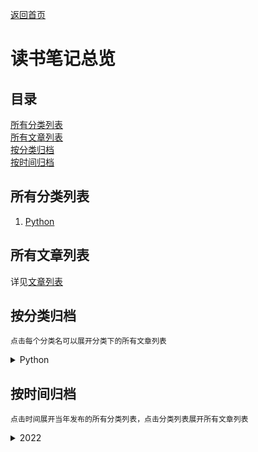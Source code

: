 [返回首页](../README.md)

# 读书笔记总览

## 目录

[所有分类列表](#所有分类列表)  
[所有文章列表](#所有文章列表)  
[按分类归档](#按分类归档)  
[按时间归档](#按时间归档)  

## 所有分类列表

1. [Python](python/ch0.md)

## 所有文章列表

详见[文章列表](articlelist.md)

## 按分类归档

    点击每个分类名可以展开分类下的所有文章列表
 
<details>
<p><summary style="user-select: none">Python</summary></p>
<p style="user-select: none"><a href="python/ch1.html">Python基础知识汇总（一）——编程知识基础</a></p>
</details>

## 按时间归档

    点击时间展开当年发布的所有分类列表，点击分类列表展开所有文章列表

<details>
<p><summary style="user-select: none">2022</summary></p>
<details style="margin-left: 5%">
<p><summary style="user-select: none">Python</summary></p>
<p style="user-select: none"><a href="python/ch1.html">Python基础知识汇总（一）——编程知识基础</a></p>
</details>
</details>
